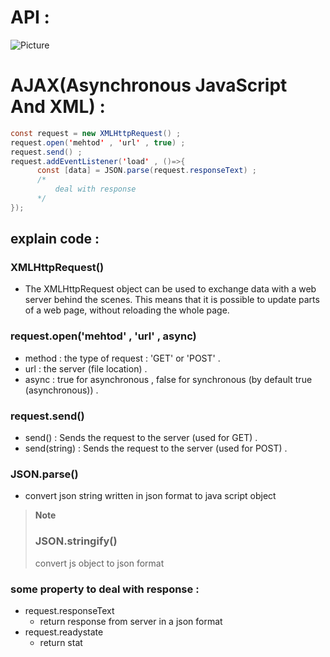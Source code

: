 # API : 

<img src="https://github.com/1Ahmedzedan/js_cheat_sheet/assets/116225212/17115824-605a-457e-bb08-6f6076ec176b" alt="Picture" style="display: block; margin: 0 auto" />

# AJAX(Asynchronous JavaScript And XML) : 
```java script
const request = new XMLHttpRequest() ;
request.open('mehtod' , 'url' , true) ;
request.send() ;
request.addEventListener('load' , ()=>{
      const [data] = JSON.parse(request.responseText) ;
      /*
          deal with response 
      */
});
```
## explain code :
### XMLHttpRequest() 
- The XMLHttpRequest object can be used to exchange data with a web server behind the scenes. This means that it is possible to update parts of a web page, without     reloading the whole page.
### request.open('mehtod' , 'url' , async) 
- method : the type of request : 'GET' or 'POST' .
- url : the server (file location) .
- async : true for asynchronous , false for synchronous (by default true (asynchronous)) .
### request.send() 
- send() : Sends the request to the server (used for GET) .
- send(string) : Sends the request to the server (used for POST) .
### JSON.parse()
- convert json string written in json format to java script object
> **Note**
> ### JSON.stringify()
> convert js object to json format
### some property to deal with response : 
- request.responseText
  - return response from server in a json format
- request.readystate
  - return stat
